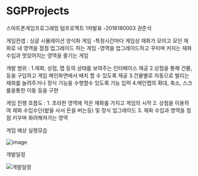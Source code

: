 # SGPProjects
스마트폰게임프로그래밍 텀프로젝트 1차발표 -2016180003 권준석

게임컨셉 : 싱글 시뮬레이션 양식화 게임
	-특정시간마다 게임상 재화가 모이고 모인 재화로 내 영역을 점점 업그레이드 하는 게임
 	-영역을 업그레이드하고 꾸미며 커지는 재화 수입과 멋있어지는 영역을 즐기는 게임

개발 범위 : 
	1.재화, 상점, 맵 등의 상태를 보여주는 인터페이스 제공
	2.상점을 통해 건물, 등을 구입하고 게임 메인화면에서 배치 할 수 있도록 제공
	3.건물별로 자동으로 벌리는 재화를 늘려주거나 장식 기능을 수행할수 있도록 기능 입력
	4.메인맵의 확대, 축소, 스크롤을통한 이동 등을 구현

게임 진행 흐름도 :
	1. 초라한 영역에 적은 재화를 가지고 게임의 시작
	2. 상점을 이용하여 재화 수입수단(밭을 사서 돈을 버는등) 및 장식 업그레이드
	3. 재화 수입과 영역을 점점 키우며 화려해져가는 영역

게임 예상 실행모습

![image](https://user-images.githubusercontent.com/24929844/114117780-65282680-9922-11eb-9c3a-8a182e2d9b5d.png)


개발일정

![개발일정](https://user-images.githubusercontent.com/24929844/114119259-47a88c00-9925-11eb-82ec-6ea3536f2c24.png)
